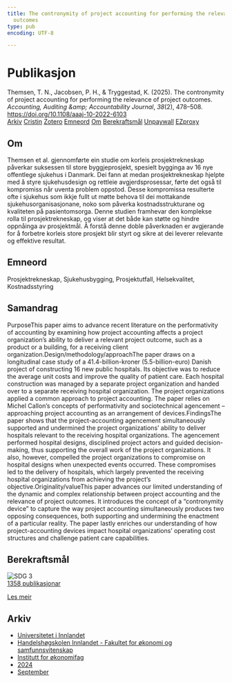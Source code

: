 ```yaml
---
title: The contronymity of project accounting for performing the relevance of project
  outcomes
type: pub
encoding: UTF-8

---
```

<h1>Publikasjon</h1>
<article id="csl-bib-container-VZ69CKSD" class="csl-bib-container">
  <div class="csl-bib-body"> <div class="csl-entry">Themsen, T. N., Jacobsen, P. H., &#38; Tryggestad, K. (2025). The contronymity of project accounting for performing the relevance of project outcomes. <i>Accounting, Auditing &#38;amp; Accountability Journal</i>, <i>38</i>(2), 478–508. <a href="https://doi.org/10.1108/aaaj-10-2022-6103">https://doi.org/10.1108/aaaj-10-2022-6103</a></div> </div>
  <div class="csl-bib-buttons">
    <a href="#taxonomy-article-VZ69CKSD" alt="archive" class="csl-bib-button">Arkiv</a>
    <a href="https://app.cristin.no/results/show.jsf?id=2291976" alt="Cristin" class="csl-bib-button">Cristin</a>
    <a href="http://zotero.org/groups/5881554/items/VZ69CKSD" alt="Zotero" class="csl-bib-button">Zotero</a>
    <a href="#keywords-article-VZ69CKSD" alt="keywords" class="csl-bib-button">Emneord</a>
    <a href="#about-article-VZ69CKSD" alt="about_pub" class="csl-bib-button">Om</a>
    <a href="#sdg-article-VZ69CKSD" alt="sdg" class="csl-bib-button">Berekraftsmål</a>
    <a href="https://doi.org/10.1108/aaaj-10-2022-6103" alt="Unpaywall" class="csl-bib-button">Unpaywall</a>
    <a href="https://doi.org/10.1108/aaaj-10-2022-6103" alt="EZproxy" class="csl-bib-button">EZproxy</a>
  </div>
  <div id="csl-bib-meta-container-VZ69CKSD"></div>
</article>
<div id="csl-bib-meta-VZ69CKSD" class="csl-bib-meta">
  <article id="about-article-VZ69CKSD" class="about_pub-article">
    <h1>Om</h1>
    Themsen et al. gjennomførte ein studie om korleis prosjektrekneskap påverkar suksessen til store byggjeprosjekt, spesielt bygginga av 16 nye offentlege sjukehus i Danmark. Dei fann at medan prosjektrekneskap hjelpte med å styre sjukehusdesign og rettleie avgjerdsprosessar, førte det også til kompromiss når uventa problem oppstod. Desse kompromissa resulterte ofte i sjukehus som ikkje fullt ut møtte behova til dei mottakande sjukehusorganisasjonane, noko som påverka kostnadsstrukturane og kvaliteten på pasientomsorga. Denne studien framhevar den komplekse rolla til prosjektrekneskap, og viser at det både kan støtte og hindre oppnåinga av prosjektmål. Å forstå denne doble påverknaden er avgjerande for å forbetre korleis store prosjekt blir styrt og sikre at dei leverer relevante og effektive resultat.
  </article>
  <article id="keywords-article-VZ69CKSD" class="keywords-article">
    <h1>Emneord</h1>
    Prosjektrekneskap, Sjukehusbygging, Prosjektutfall, Helsekvalitet, Kostnadsstyring
  </article>
  <article id="abstract-article-VZ69CKSD" class="abstract-article">
    <h1>Samandrag</h1>
    PurposeThis paper aims to advance recent literature on the performativity of accounting by examining how project accounting affects a project organization’s ability to deliver a relevant project outcome, such as a product or a building, for a receiving client organization.Design/methodology/approachThe paper draws on a longitudinal case study of a 41.4-billion-kroner (5.5-billion-euro) Danish project of constructing 16 new public hospitals. Its objective was to reduce the average unit costs and improve the quality of patient care. Each hospital construction was managed by a separate project organization and handed over to a separate receiving hospital organization. The project organizations applied a common approach to project accounting. The paper relies on Michel Callon’s concepts of performativity and sociotechnical agencement – approaching project accounting as an arrangement of devices.FindingsThe paper shows that the project-accounting agencement simultaneously supported and undermined the project organizations’ ability to deliver hospitals relevant to the receiving hospital organizations. The agencement performed hospital designs, disciplined project actors and guided decision-making, thus supporting the overall work of the project organizations. It also, however, compelled the project organizations to compromise on hospital designs when unexpected events occurred. These compromises led to the delivery of hospitals, which largely prevented the receiving hospital organizations from achieving the project’s objective.Originality/valueThis paper advances our limited understanding of the dynamic and complex relationship between project accounting and the relevance of project outcomes. It introduces the concept of a “contronymity device” to capture the way project accounting simultaneously produces two opposing consequences, both supporting and undermining the enactment of a particular reality. The paper lastly enriches our understanding of how project-accounting devices impact hospital organizations’ operating cost structures and challenge patient care capabilities.
  </article>
  <article id="sdg-article-VZ69CKSD" class="sdg-article">
    <h1>Berekraftsmål</h1>
    <div class="sdg-container"><div id="sdg3" class="sdg">
        <img src="{{< params subfolder >}}images/sdg/sdg03_nn.png" class="image" alt="SDG 3">
        <div class="sdg-overlay">
          <a href="/nn/archive/?key=?sdg=3#archive" class="sdg-publication-count"><span>1358</span> publikasjonar</a>
          <p><a href="https://fn.no/om-fn/fns-baerekraftsmaal/god-helse-og-livskvalitet?lang=nno-NO" class="sdg-read-more">Les meir</a></p>
        </div>
      </div></div>
  </article>
  <article id="taxonomy-article-VZ69CKSD" class="taxonomy-article">
    <h1>Arkiv</h1>
    <ul>
      <li>
        <a href="/nn/archive/?key=3DCRN523">Universitetet i Innlandet</a>
      </li>
      <li>
        <a href="/nn/archive/?key=DU8Q9LN9">Handelshøgskolen Innlandet - Fakultet for økonomi og samfunnsvitenskap</a>
      </li>
      <li>
        <a href="/nn/archive/?key=3IQA89I8">Institutt for økonomifag</a>
      </li>
      <li>
        <a href="/nn/archive/?key=ZM8AGK3A">2024</a>
      </li>
      <li>
        <a href="/nn/archive/?key=YQ4PKPMY">September</a>
      </li>
    </ul>
  </article>
</div>
